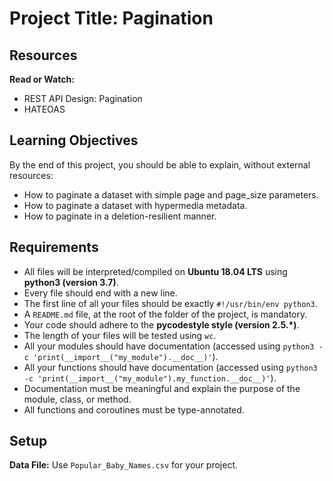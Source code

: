# Project Title: Pagination 

## Resources

**Read or Watch:**
- REST API Design: Pagination
- HATEOAS

## Learning Objectives

By the end of this project, you should be able to explain, without external resources:

- How to paginate a dataset with simple page and page_size parameters.
- How to paginate a dataset with hypermedia metadata.
- How to paginate in a deletion-resilient manner.

## Requirements

- All files will be interpreted/compiled on **Ubuntu 18.04 LTS** using **python3 (version 3.7)**.
- Every file should end with a new line.
- The first line of all your files should be exactly `#!/usr/bin/env python3`.
- A `README.md` file, at the root of the folder of the project, is mandatory.
- Your code should adhere to the **pycodestyle style (version 2.5.*)**.
- The length of your files will be tested using `wc`.
- All your modules should have documentation (accessed using `python3 -c 'print(__import__("my_module").__doc__)'`).
- All your functions should have documentation (accessed using `python3 -c 'print(__import__("my_module").my_function.__doc__)'`).
- Documentation must be meaningful and explain the purpose of the module, class, or method.
- All functions and coroutines must be type-annotated.

## Setup

**Data File:** Use `Popular_Baby_Names.csv` for your project.
